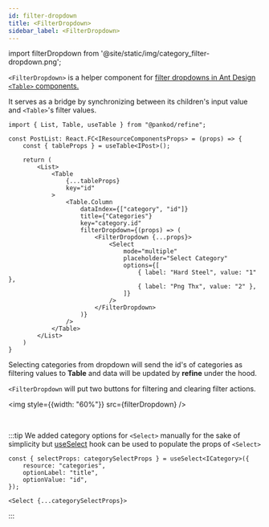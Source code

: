 ```yaml
---
id: filter-dropdown
title: <FilterDropdown>
sidebar_label: <FilterDropdown>
---
```


import filterDropdown from '@site/static/img/category_filter-dropdown.png';

`<FilterDropdown>` is a helper component for [filter dropdowns in Ant Design `<Table>` components.](https://ant.design/components/table/#components-table-demo-custom-filter-panel)

It serves as a bridge by synchronizing between its children's input value and `<Table>`'s filter values.

```tsx title="components/pages/postList.tsx"
import { List, Table, useTable } from "@pankod/refine";

const PostList: React.FC<IResourceComponentsProps> = (props) => {
    const { tableProps } = useTable<IPost>();

    return (
        <List>
            <Table
                {...tableProps}
                key="id"
            >
                <Table.Column
                    dataIndex={["category", "id"]}
                    title={"Categories"}
                    key="category.id"
                    filterDropdown={(props) => (
                        <FilterDropdown {...props}>
                            <Select
                                mode="multiple"
                                placeholder="Select Category"
                                options={[
                                    { label: "Hard Steel", value: "1" },
                                    { label: "Png Thx", value: "2" },
                                ]}
                            />
                        </FilterDropdown>
                    )}
                />
            </Table>
        </List>
    )
}
```

Selecting categories from dropdown will send the id's of categories as filtering values to **Table** and data will be updated by **refine** under the hood.


`<FilterDropdown` will put two buttons for filtering and clearing filter actions.

<div style={{textAlign: "center",  backgroundColor:"#efefef",  padding: "13px 10px 10px"}}>

<img style={{width: "60%"}} src={filterDropdown} />

</div>
<br/>

:::tip
We added category options for `<Select>` manually for the sake of simplicity but [useSelect](api-references/hooks/field/useSelect.md) hook can be used to populate the props of `<Select>`

```tsx
const { selectProps: categorySelectProps } = useSelect<ICategory>({
    resource: "categories",
    optionLabel: "title",
    optionValue: "id",
});

<Select {...categorySelectProps}>
```
:::